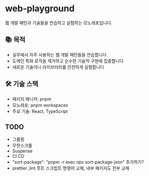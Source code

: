 # web-playground

웹 개발 패턴과 기술들을 연습하고 실험하는 모노레포입니다.

## 📚 목적

- 실무에서 자주 사용하는 웹 개발 패턴들을 연습합니다
- 도메인 특화 로직을 제거하고 순수한 기술적 구현에 집중합니다
- 새로운 기술이나 라이브러리를 안전하게 실험합니다

## 🛠 기술 스택

- 패키지 매니저: pnpm
- 모노레포: pnpm workspaces
- 주요 기술: React, TypeScript

## TODO

- 그룹핑
- 무한스크롤
- Suspense
- CI CD
- "sort-package": "pnpm -r exec npx sort-package-json" 추가하기?
- prettier ,lint 루트 스크립트 명령어 교체, 내부 패키지도 전부 교체
